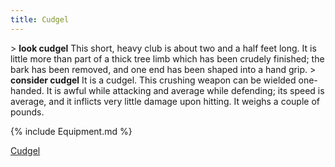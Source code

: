 ```yaml
---
title: Cudgel
---
```


\> **look cudgel**
This short, heavy club is about two and a half feet long. It is little
more than part of a thick tree limb which has been crudely finished;
the bark has been removed, and one end has been shaped into a hand
grip.
\> **consider cudgel**
It is a cudgel.
This crushing weapon can be wielded one-handed.
It is awful while attacking and average while defending; its speed is
average, and it inflicts very little damage upon hitting.
It weighs a couple of pounds.

{% include Equipment.md %}

[Cudgel](Category:_Concussion_weapons "wikilink")